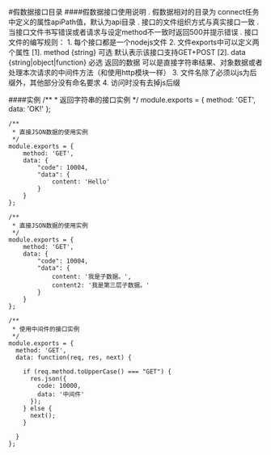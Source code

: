 #假数据接口目录
####假数据接口使用说明
    . 假数据相对的目录为 connect任务中定义的属性apiPath值，默认为api目录
    . 接口的文件组织方式与真实接口一致
    . 当接口文件书写错误或者请求与设定method不一致时返回500并提示错误
    . 接口文件的编写规则：
        1. 每个接口都是一个nodejs文件
        2. 文件exports中可以定义两个属性
            [1]. method {string} 可选 默认表示该接口支持GET+POST
            [2]. data {string|object|function} 必选 返回的数据 可以是直接字符串结果、对象数据或者处理本次请求的中间件方法（和使用http模块一样）
        3. 文件名除了必须以js为后缀外，其他部分没有命名要求
        4. 访问时没有去掉js后缀

####实例
	/**
	 * 返回字符串的接口实例
	 */
	module.exports = {
		method: 'GET',
		data: 'OK!'
	};

	/**
	 * 直接JSON数据的使用实例
	 */
	module.exports = {
		method: 'GET',
		data: {
			"code": 10004,
			"data": {
				content: 'Hello'
			}
		} 
	};
	
	/**
	 * 直接JSON数据的使用实例
	 */
	module.exports = {
		method: 'GET',
		data: {
			"code": 10004,
			"data": {
				content: '我是子数据。',
				content2: '我是第三层子数据。'
			}
		} 
	};
	
	/**
	 * 使用中间件的接口实例
	 */
	module.exports = {
	  method: 'GET',
	  data: function(req, res, next) {

		if (req.method.toUpperCase() === "GET") {
		  res.json({
			code: 10000, 
			data: '中间件'
		  }); 
		} else {
		  next(); 
		}
	 
	  }
	};